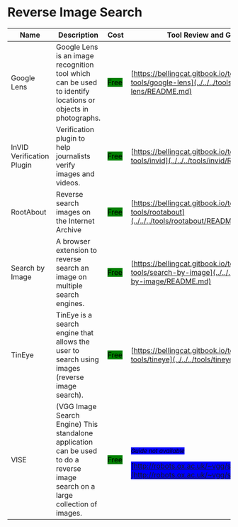 # Reverse Image Search

| Name | Description | Cost | Tool Review and Guide |
| --- | --- | --- | --- |
| Google Lens | Google Lens is an image recognition tool which can be used to identify locations or objects in photographs. | <mark style="background-color:green;">Free</mark> | [https://bellingcat.gitbook.io/toolkit/more/all-tools/google-lens](../../../tools/google-lens/README.md) |
| InVID Verification Plugin | Verification plugin to help journalists verify images and videos. | <mark style="background-color:green;">Free</mark> | [https://bellingcat.gitbook.io/toolkit/more/all-tools/invid](../../../tools/invid/README.md) |
| RootAbout | Reverse search images on the Internet Archive | <mark style="background-color:green;">Free</mark> | [https://bellingcat.gitbook.io/toolkit/more/all-tools/rootabout](../../../tools/rootabout/README.md) |
| Search by Image | A browser extension to reverse search an image on multiple search engines. | <mark style="background-color:green;">Free</mark> | [https://bellingcat.gitbook.io/toolkit/more/all-tools/search-by-image](../../../tools/search-by-image/README.md) |
| TinEye | TinEye is a search engine that allows the user to search using images (reverse image search). | <mark style="background-color:green;">Free</mark> | [https://bellingcat.gitbook.io/toolkit/more/all-tools/tineye](../../../tools/tineye/README.md) |
| VISE | (VGG Image Search Engine) This standalone application can be used to do a reverse image search on a large collection of images. | <mark style="background-color:green;">Free</mark> | <p><sub><em><mark style="background-color:blue;">Guide not available</mark></em></sub></p><mark style="background-color:blue;"> [http://robots.ox.ac.uk/~vgg/software/vise](http://robots.ox.ac.uk/~vgg/software/vise) </mark> |